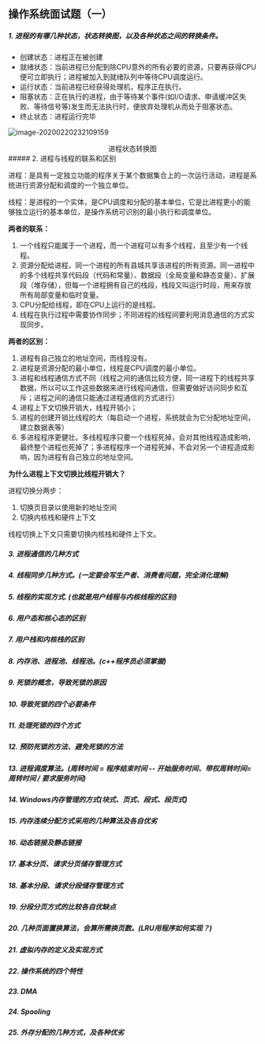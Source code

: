 ## 操作系统面试题（一）

##### 1. 进程的有哪几种状态，状态转换图，以及各种状态之间的转换条件。

- 创建状态：进程正在被创建
- 就绪状态：当前进程已分配到除CPU意外的所有必要的资源，只要再获得CPU便可立即执行；进程被加入到就绪队列中等待CPU调度运行。
- 运行状态：当前进程已经获得处理机，程序正在执行。
- 阻塞状态：正在执行的进程，由于等待某个事件(如I/O请求、申请缓冲区失败、等待信号等)发生而无法执行时，便放弃处理机从而处于阻塞状态。
- 终止状态：进程运行完毕

![image-20200220232109159](https://eric-typora-img.oss-cn-beijing.aliyuncs.com/typora/20200220232112-432923.png)

<center>进程状态转换图</center>
 ##### 2. 进程与线程的联系和区别

进程：是具有一定独立功能的程序关于某个数据集合上的一次运行活动，进程是系统进行资源分配和调度的一个独立单位。

线程：是进程的一个实体，是CPU调度和分配的基本单位，它是比进程更小的能够独立运行的基本单位，是操作系统可识别的最小执行和调度单位。

**两者的联系：**

1. 一个线程只能属于一个进程，而一个进程可以有多个线程，且至少有一个线程。
2. 资源分配给进程，同一个进程的所有县城共享该进程的所有资源。同一进程中的多个线程共享代码段（代码和常量）、数据段（全局变量和静态变量）、扩展段（堆存储），但每一个进程拥有自己的栈段，栈段又叫运行时段，用来存放所有局部变量和临时变量。
3. CPU分配给线程，即在CPU上运行的是线程。
4. 线程在执行过程中需要协作同步；不同进程的线程间要利用消息通信的方式实现同步。

**两者的区别：**

1. 进程有自己独立的地址空间，而线程没有。
2. 进程是资源分配的最小单位，线程是CPU调度的最小单位。
3. 进程和线程通信方式不同（线程之间的通信比较方便，同一进程下的线程共享数据，所以可以工作这些数据来进行线程间通信，但需要做好访问同步和互斥；进程之间的通信只能通过进程通信的方式进行）
4. 进程上下文切换开销大，线程开销小；
5. 进程的创建开销比线程的大（每启动一个进程，系统就会为它分配地址空间，建立数据表等）
6. 多进程程序更健壮。多线程程序只要一个线程死掉，会对其他线程造成影响，最终整个进程也死掉了；多进程程序一个进程死掉，不会对另一个进程造成影响，因为进程有自己独立的地址空间。

**为什么进程上下文切换比线程开销大？**

进程切换分两步：

1. 切换页目录以使用新的地址空间
2. 切换内核栈和硬件上下文

线程切换上下文只需要切换内核栈和硬件上下文。



##### 3. 进程通信的几种方式

##### 4. 线程同步几种方式。(一定要会写生产者、消费者问题，完全消化理解)

##### 5. 线程的实现方式. (也就是用户线程与内核线程的区别)

##### 6. 用户态和核心态的区别

##### 7. 用户栈和内核栈的区别

##### 8. 内存池、进程池、线程池。(c++程序员必须掌握)

#####  9. 死锁的概念，导致死锁的原因

##### 10. 导致死锁的四个必要条件

##### 11. 处理死锁的四个方式

#####  12. 预防死锁的方法、避免死锁的方法

##### 13. 进程调度算法。(周转时间 = 程序结束时间 -- 开始服务时间、带权周转时间= 周转时间 / 要求服务时间)

##### 14. Windows内存管理的方式(块式、页式、段式、段页式)

##### 15. 内存连续分配方式采用的几种算法及各自优劣

##### 16. 动态链接及静态链接

##### 17. 基本分页、请求分页储存管理方式

##### 18. 基本分段、请求分段储存管理方式

##### 19. 分段分页方式的比较各自优缺点

##### 20. 几种页面置换算法，会算所需换页数。(LRU用程序如何实现？)

##### 21. 虚拟内存的定义及实现方式

##### 22. 操作系统的四个特性

##### 23. DMA

##### 24. Spooling

##### 25. 外存分配的几种方式，及各种优劣